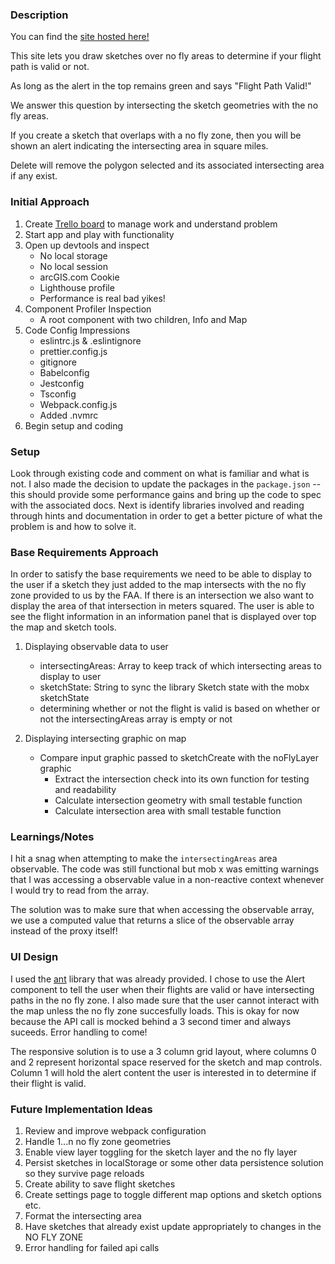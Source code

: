 ### Description

You can find the [site hosted here!](https://hyjeko.github.io/build/)

This site lets you draw sketches over no fly areas to determine if your flight path is valid or not.

As long as the alert in the top remains green and says "Flight Path Valid!"

We answer this question by intersecting the sketch geometries with the no fly areas.

If you create a sketch that overlaps with a no fly zone, then you will be shown an alert indicating the intersecting area in square miles.

Delete will remove the polygon selected and its associated intersecting area if any exist.

### Initial Approach

1. Create [Trello board](https://trello.com/b/xif1cI8h/airspace-link-coding-challenge) to manage work and understand problem
2. Start app and play with functionality
3. Open up devtools and inspect
   - No local storage
   - No local session
   - arcGIS.com Cookie
   - Lighthouse profile
   - Performance is real bad yikes!
4. Component Profiler Inspection
   - A root component with two children, Info and Map
5. Code Config Impressions
   - eslintrc.js & .eslintignore
   - prettier.config.js
   - gitignore
   - Babelconfig
   - Jestconfig
   - Tsconfig
   - Webpack.config.js
   - Added .nvmrc
6. Begin setup and coding

### Setup

Look through existing code and comment on what is familiar and what is not. I also made the decision to update the packages in the `package.json` -- this should provide some performance gains and bring up the code to spec with the associated docs. Next is identify libraries involved and reading through hints and documentation in order to get a better picture of what the problem is and how to solve it.

### Base Requirements Approach

In order to satisfy the base requirements we need to be able to display to the user if a sketch they just added to the map intersects with the no fly zone provided to us by the FAA. If there is an intersection we also want to display the area of that intersection in meters squared. The user is able to see the flight information in an information panel that is displayed over top the map and sketch tools.

1. Displaying observable data to user

   - intersectingAreas: Array to keep track of which intersecting areas to display to user
   - sketchState: String to sync the library Sketch state with the mobx sketchState
   - determining whether or not the flight is valid is based on whether or not the intersectingAreas array is empty or not

2. Displaying intersecting graphic on map
   - Compare input graphic passed to sketchCreate with the noFlyLayer graphic
     - Extract the intersection check into its own function for testing and readability
     - Calculate intersection geometry with small testable function
     - Calculate intersection area with small testable function

### Learnings/Notes

I hit a snag when attempting to make the `intersectingAreas` area observable. The code was still functional but mob x was emitting warnings that I was accessing a observable value in a non-reactive context whenever I would try to read from the array.

The solution was to make sure that when accessing the observable array, we use a computed value that returns a slice of the observable array instead of the proxy itself!

### UI Design

I used the [ant](https://ant.design/components/overview/) library that was already provided. I chose to use the Alert component to tell the user when their flights are valid or have intersecting paths in the no fly zone. I also made sure that the user cannot interact with the map unless the no fly zone succesfully loads. This is okay for now because the API call is mocked behind a 3 second timer and always suceeds. Error handling to come!

The responsive solution is to use a 3 column grid layout, where columns 0 and 2 represent horizontal space reserved for the sketch and map controls. Column 1 will hold the alert content the user is interested in to determine if their flight is valid.

### Future Implementation Ideas

1. Review and improve webpack configuration
2. Handle 1...n no fly zone geometries
3. Enable view layer toggling for the sketch layer and the no fly layer
4. Persist sketches in localStorage or some other data persistence solution so they survive page reloads
5. Create ability to save flight sketches
6. Create settings page to toggle different map options and sketch options etc.
7. Format the intersecting area
8. Have sketches that already exist update appropriately to changes in the NO FLY ZONE
9. Error handling for failed api calls
